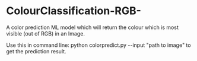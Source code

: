 # ColourClassification-RGB-

A color prediction ML model which will return the colour which is most visible (out of RGB) in an Image.

Use this in command line: 
python colorpredict.py --input "path to image"
to get the prediction result.
